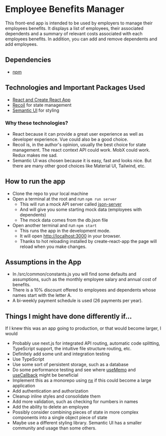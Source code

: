 # Employee Benefits Manager

This front-end app is intended to be used by employers to manage their employees benefits. It displays a list of employees, their associated dependents
and a summary of relevant costs associated with each employees benefits. In addition, you can add and remove dependents and add employees.

## Dependencies

- [npm](https://docs.npmjs.com/downloading-and-installing-node-js-and-npm)

## Technologies and Important Packages Used
- [React and Create React App](https://github.com/facebook/create-react-app)
- [Recoil](https://recoiljs.org/) for state management
- [Semantic UI](https://react.semantic-ui.com/) for styling

### Why these technologies?
- React because it can provide a great user experience as well as developer experience. Vue could also be a good choice.
- Recoil is, in the author's opinion, usually the best choice for state management. The react context API could work. MobX could work. Redux makes me sad.
- Semantic UI was chosen because it is easy, fast and looks nice. But there are many other good choices like Material UI, Tailwind, etc.

## How to run the app
- Clone the repo to your local machine
- Open a terminal at the root and run `npm run server` 
    - This will run a mock API server called [json-server](https://www.npmjs.com/package/json-server)
    - And will give you some starting mock data (employees with dependents)
    - The mock data comes from the db.json file
- Open another terminal and run `npm start`
    - This runs the app in the development mode.
    - It will open [http://localhost:3000](http://localhost:3000) in your browser.
    - Thanks to hot reloading installed by create-react-app the page will reload when you make changes.

## Assumptions in the App
- In /src/common/constants.js you will find some defaults and assumptions, such as the monthly employee salary and annual cost of benefits.
- There is a 10% discount offered to employees and dependents whose names start with the letter A.
- A bi-weekly payment schedule is used (26 payments per year).

## Things I might have done differently if...
If I knew this was an app going to production, or that would become larger, I would
- Probably use next.js for integrated API routing, automatic code splitting, TypeScript support, the intuitive file structure routing, etc.
- Definitely add some unit and integration testing
- Use TypeScript
- Use some sort of persistent storage, such as a database
- Do some performance testing and see where [useMemo](https://react.dev/reference/react/useMemo) and [useCallback](https://react.dev/reference/react/useContext) might be beneficial
- Implement this as a monorepo using [nx](https://nx.dev/) if this could become a large application
- Add authentication and authorization
- Cleanup inline styles and consolidate them
- Add more validation, such as checking for numbers in names
- Add the ability to delete an employee
- Possibly consider combining pieces of state in more complex components into a single object piece of state
- Maybe use a different styling library. Semantic UI has a smaller community and usage than some others.